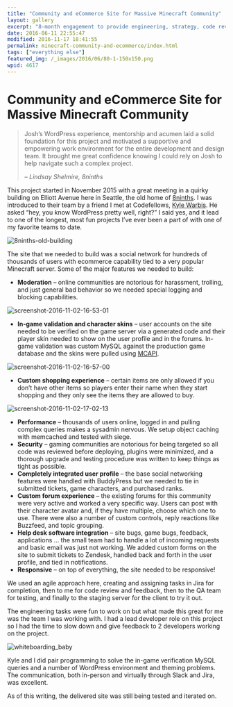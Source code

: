```yaml
---
title: "Community and eCommerce Site for Massive Minecraft Community"
layout: gallery
excerpt: "8-month engagement to provide engineering, strategy, code review, pair programming, performance reviews, and security guidance."
date: 2016-06-11 22:55:47
modified: 2016-11-17 18:41:55
permalink: minecraft-community-and-ecommerce/index.html
tags: ["everything else"]
featured_img: /_images/2016/06/80-1-150x150.png
wpid: 4617
---
```


# Community and eCommerce Site for Massive Minecraft Community

> Josh’s WordPress experience, mentorship and acumen laid a solid foundation for this project and motivated a supportive and empowering work environment for the entire development and design team. It brought me great confidence knowing I could rely on Josh to help navigate such a complex project.
> 
> *– Lindsay Shelmire, 8ninths*

This project started in November 2015 with a great meeting in a quirky building on Elliott Avenue here in Seattle, the old home of [8ninths](http://8ninths.com/). I was introduced to their team by a friend I met at Codefellows, [Kyle Warbis](https://github.com/UWarbs). He asked “hey, you know WordPress pretty well, right?” I said yes, and it lead to one of the longest, most fun projects I’ve ever been a part of with one of my favorite teams to date.

![8ninths-old-building](/_images/2016/11/8ninths-old-building.jpg)

The site that we needed to build was a social network for hundreds of thousands of users with ecommerce capability tied to a very popular Minecraft server. Some of the major features we needed to build:

- **Moderation** – online communities are notorious for harassment, trolling, and just general bad behavior so we needed special logging and blocking capabilities.

![screenshot-2016-11-02-16-53-01](/_images/2016/11/Screenshot-2016-11-02-16.53.01.png)

- **In-game validation and character skins** – user accounts on the site needed to be verified on the game server via a generated code and their player skin needed to show on the user profile and in the forums. In-game validation was custom MySQL against the production game database and the skins were pulled using [MCAPI](http://mcapi.ca/).

![screenshot-2016-11-02-16-57-00](/_images/2016/11/Screenshot-2016-11-02-16.57.00.png)

- **Custom shopping experience** – certain items are only allowed if you don’t have other items so players enter their name when they start shopping and they only see the items they are allowed to buy.

![screenshot-2016-11-02-17-02-13](/_images/2016/11/Screenshot-2016-11-02-17.02.13.png)

- **Performance** – thousands of users online, logged in and pulling complex queries makes a sysadmin nervous. We setup object caching with memcached and tested with siege.
- **Security** – gaming communities are notorious for being targeted so all code was reviewed before deploying, plugins were minimized, and a thorough upgrade and testing procedure was written to keep things as tight as possible.
- **Completely integrated user profile** – the base social networking features were handled with BuddyPress but we needed to tie in submitted tickets, game characters, and purchased ranks.
- **Custom forum experience** – the existing forums for this community were very active and worked a very specific way. Users can post with their character avatar and, if they have multiple, choose which one to use. There were also a number of custom controls, reply reactions like Buzzfeed, and topic grouping.
- **Help desk software integration** – site bugs, game bugs, feedback, applications … the small team had to handle a lot of incoming requests and basic email was just not working. We added custom forms on the site to submit tickets to Zendesk, handled back and forth in the user profile, and tied in notifications.
- **Responsive** – on top of everything, the site needed to be responsive!

We used an agile approach here, creating and assigning tasks in Jira for completion, then to me for code review and feedback, then to the QA team for testing, and finally to the staging server for the client to try it out.

The engineering tasks were fun to work on but what made this great for me was the team I was working with. I had a lead developer role on this project so I had the time to slow down and give feedback to 2 developers working on the project.

![whiteboarding_baby](/_images/2016/06/whiteboarding_baby.jpg)

Kyle and I did pair programming to solve the in-game verification MySQL queries and a number of WordPress environment and theming problems. The communication, both in-person and virtually through Slack and Jira, was excellent.

As of this writing, the delivered site was still being tested and iterated on.